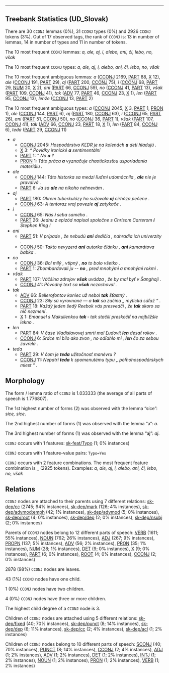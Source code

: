 

--------------------------------------------------------------------------------

## Treebank Statistics (UD_Slovak)

There are 30 `CCONJ` lemmas (0%), 31 `CCONJ` types (0%) and 2926 `CCONJ` tokens (3%).
Out of 17 observed tags, the rank of `CCONJ` is: 13 in number of lemmas, 14 in number of types and 11 in number of tokens.

The 10 most frequent `CCONJ` lemmas: <em>a, ale, aj, i, alebo, ani, či, lebo, no, však</em>

The 10 most frequent `CCONJ` types:  <em>a, ale, aj, i, alebo, ani, či, lebo, no, však</em>

The 10 most frequent ambiguous lemmas: <em>a</em> ([CCONJ]() 2169, [PART]() 88, [X]() 12), <em>ale</em> ([CCONJ]() 191, [PART]() 29), <em>aj</em> ([PART]() 200, [CCONJ]() 75), <em>i</em> ([CCONJ]() 68, [PART]() 29, [NUM]() 20, [X]() 2), <em>ani</em> ([PART]() 66, [CCONJ]() 59), <em>no</em> ([CCONJ]() 41, [PART]() 13), <em>však</em> ([PART]() 109, [CCONJ]() 41), <em>tak</em> ([ADV]() 77, [PART]() 46, [CCONJ]() 23, [X]() 1), <em>len</em> ([PART]() 95, [CCONJ]() 13), <em>lenže</em> ([CCONJ]() 13, [PART]() 2)

The 10 most frequent ambiguous types:  <em>a</em> ([CCONJ]() 2045, [X]() 3, [PART]() 1, [PRON]() 1), <em>ale</em> ([CCONJ]() 144, [PART]() 6), <em>aj</em> ([PART]() 180, [CCONJ]() 63), <em>i</em> ([CCONJ]() 65, [PART]() 26), <em>ani</em> ([PART]() 51, [CCONJ]() 50), <em>no</em> ([CCONJ]() 36, [PART]() 1), <em>však</em> ([PART]() 107, [CCONJ]() 41), <em>tak</em> ([ADV]() 66, [CCONJ]() 23, [PART]() 18, [X]() 1), <em>len</em> ([PART]() 84, [CCONJ]() 6), <em>teda</em> ([PART]() 29, [CCONJ]() 11)


* <em>a</em>
  * [CCONJ]() 2045: <em>Hospodárstvo KĽDR je na kolenách <b>a</b> deti hladujú .</em>
  * [X]() 3: <em>* Povídky ironické <b>a</b> sentimentální</em>
  * [PART]() 1: <em>“ No <b>a</b> ?</em>
  * [PRON]() 1: <em>Táto práca <b>a</b> vyznačuje chaotickosťou usporiadania materiálu .</em>
* <em>ale</em>
  * [CCONJ]() 144: <em>Táto historka sa medzi ľuďmi udomácnila , <b>ale</b> nie je pravdivá .</em>
  * [PART]() 6: <em>Ja sa <b>ale</b> na nikoho nehnevám .</em>
* <em>aj</em>
  * [PART]() 180: <em>Okrem tuberkulózy ho sužovala <b>aj</b> cirhóza pečene .</em>
  * [CCONJ]() 63: <em>A tentoraz vraj povezie <b>aj</b> zatykače .</em>
* <em>i</em>
  * [CCONJ]() 65: <em>Nás <b>i</b> seba samého .</em>
  * [PART]() 26: <em>Jednu z epizód napísal spoločne s Chrisom Carterom <b>i</b> Stephen King !</em>
* <em>ani</em>
  * [PART]() 51: <em>V prípade , že nebudú <b>ani</b> dedičia , nahradia ich univerzity .</em>
  * [CCONJ]() 50: <em>Takto nevyzerá <b>ani</b> autorka článku , <b>ani</b> kamarátova babka .</em>
* <em>no</em>
  * [CCONJ]() 36: <em>Bol milý , vtipný , <b>no</b> to bolo všetko .</em>
  * [PART]() 1: <em>Zbombardovali ju -- <b>no</b> , pred mnohými a mnohými rokmi .</em>
* <em>však</em>
  * [PART]() 107: <em>Väčšina zdrojov <b>však</b> uvádza , že by mal byť v Šanghaji .</em>
  * [CCONJ]() 41: <em>Pôvodný text sa <b>však</b> nezachoval .</em>
* <em>tak</em>
  * [ADV]() 66: <em>Bellerofontov koniec už nebol <b>tak</b> šťastný .</em>
  * [CCONJ]() 23: <em>Sily sú vyrovnané — a <b>tak</b> sa začína „ mýtická súťaž “ .</em>
  * [PART]() 18: <em>Každý jeden šedý Reebok vás presvedčí , že <b>tak</b> skoro sa nič nezmení .</em>
  * [X]() 1: <em>Emanuel s Makulienkou <b>tak</b> ‐ tak stačili preskočiť na najbližšie lekno .</em>
* <em>len</em>
  * [PART]() 84: <em>V čase Vladislavovej smrti mal Ľudovít <b>len</b> desať rokov .</em>
  * [CCONJ]() 6: <em>Srdce mi bilo ako zvon , no odľahlo mi , <b>len</b> čo za sebou zavrela .</em>
* <em>teda</em>
  * [PART]() 29: <em>V čom je <b>teda</b> užitočnosť manévru ?</em>
  * [CCONJ]() 11: <em>Nepatrí <b>teda</b> k spomenutému typu „ poľnohospodárskych miest “ .</em>

## Morphology

The form / lemma ratio of `CCONJ` is 1.033333 (the average of all parts of speech is 1.776807).

The 1st highest number of forms (2) was observed with the lemma “síce”: <em>sice, síce</em>.

The 2nd highest number of forms (1) was observed with the lemma “a”: <em>a</em>.

The 3rd highest number of forms (1) was observed with the lemma “aj”: <em>aj</em>.

`CCONJ` occurs with 1 features: [sk-feat/Typo]() (1; 0% instances)

`CCONJ` occurs with 1 feature-value pairs: `Typo=Yes`

`CCONJ` occurs with 2 feature combinations.
The most frequent feature combination is `_` (2925 tokens).
Examples: <em>a, ale, aj, i, alebo, ani, či, lebo, no, však</em>


## Relations

`CCONJ` nodes are attached to their parents using 7 different relations: [sk-dep/cc]() (2745; 94% instances), [sk-dep/mark]() (126; 4% instances), [sk-dep/advmod:emph]() (42; 1% instances), [sk-dep/advmod]() (5; 0% instances), [sk-dep/root]() (4; 0% instances), [sk-dep/dep]() (2; 0% instances), [sk-dep/nsubj]() (2; 0% instances)

Parents of `CCONJ` nodes belong to 12 different parts of speech: [VERB]() (1611; 55% instances), [NOUN]() (762; 26% instances), [ADJ]() (267; 9% instances), [PROPN]() (137; 5% instances), [ADV]() (56; 2% instances), [PRON]() (35; 1% instances), [NUM]() (28; 1% instances), [DET]() (9; 0% instances), [X]() (9; 0% instances), [PART]() (6; 0% instances), [ROOT]() (4; 0% instances), [CCONJ]() (2; 0% instances)

2878 (98%) `CCONJ` nodes are leaves.

43 (1%) `CCONJ` nodes have one child.

1 (0%) `CCONJ` nodes have two children.

4 (0%) `CCONJ` nodes have three or more children.

The highest child degree of a `CCONJ` node is 3.

Children of `CCONJ` nodes are attached using 5 different relations: [sk-dep/fixed]() (40; 70% instances), [sk-dep/punct]() (8; 14% instances), [sk-dep/dep]() (6; 11% instances), [sk-dep/cc]() (2; 4% instances), [sk-dep/acl]() (1; 2% instances)

Children of `CCONJ` nodes belong to 10 different parts of speech: [SCONJ]() (40; 70% instances), [PUNCT]() (8; 14% instances), [CCONJ]() (2; 4% instances), [ADJ]() (1; 2% instances), [ADV]() (1; 2% instances), [DET]() (1; 2% instances), [INTJ]() (1; 2% instances), [NOUN]() (1; 2% instances), [PRON]() (1; 2% instances), [VERB]() (1; 2% instances)

